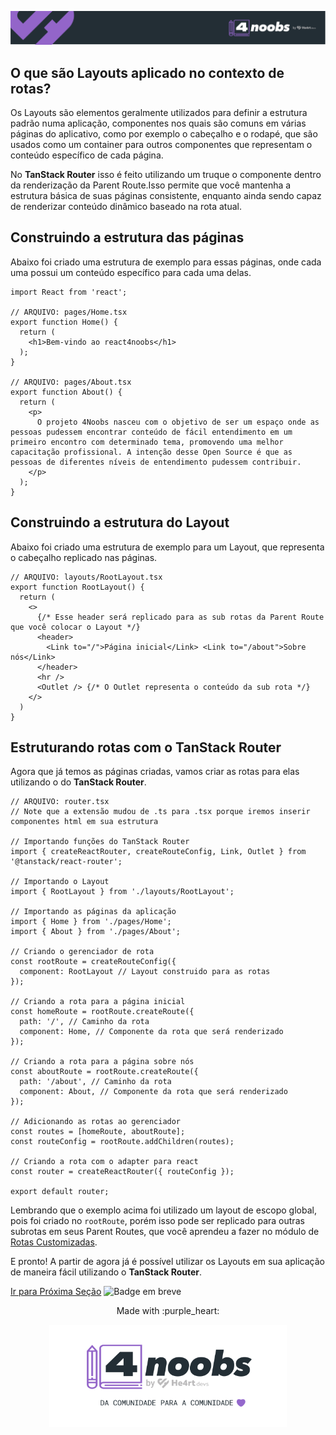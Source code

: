 <p align="center">
  <a href="https://github.com/he4rt/4noobs" target="_blank">
    <img src="../../../assets/global/header-4noobs.svg">
  </a>
</p>

## O que são Layouts aplicado no contexto de rotas?

Os Layouts são elementos geralmente utilizados para definir a estrutura padrão numa aplicação, componentes nos quais são comuns em várias páginas do aplicativo, como por exemplo o cabeçalho e o rodapé, que são usados como um container para outros componentes que representam o conteúdo específico de cada página.

No **TanStack Router** isso é feito utilizando um truque o componente <Outlet /> dentro da renderização da Parent Route.Isso permite que você mantenha a estrutura básica de suas páginas consistente, enquanto ainda sendo capaz de renderizar conteúdo dinâmico baseado na rota atual.

## Construindo a estrutura das páginas

Abaixo foi criado uma estrutura de exemplo para essas páginas, onde cada uma possui um conteúdo específico para cada uma delas.

```TSX
import React from 'react';

// ARQUIVO: pages/Home.tsx
export function Home() {
  return (
    <h1>Bem-vindo ao react4noobs</h1>
  );
}

// ARQUIVO: pages/About.tsx
export function About() {
  return (
    <p>
      O projeto 4Noobs nasceu com o objetivo de ser um espaço onde as pessoas pudessem encontrar conteúdo de fácil entendimento em um primeiro encontro com determinado tema, promovendo uma melhor capacitação profissional. A intenção desse Open Source é que as pessoas de diferentes níveis de entendimento pudessem contribuir.
    </p>
  );
}
```

## Construindo a estrutura do Layout

Abaixo foi criado uma estrutura de exemplo para um Layout, que representa o cabeçalho replicado nas páginas.

```TSX
// ARQUIVO: layouts/RootLayout.tsx
export function RootLayout() {
  return (
    <>
      {/* Esse header será replicado para as sub rotas da Parent Route que você colocar o Layout */}
      <header>
        <Link to="/">Página inicial</Link> <Link to="/about">Sobre nós</Link>
      </header>
      <hr />
      <Outlet /> {/* O Outlet representa o conteúdo da sub rota */}
    </>
  )
}
```

## Estruturando rotas com o TanStack Router

Agora que já temos as páginas criadas, vamos criar as rotas para elas utilizando o <Outlet /> do **TanStack Router**.

```TSX
// ARQUIVO: router.tsx
// Note que a extensão mudou de .ts para .tsx porque iremos inserir componentes html em sua estrutura

// Importando funções do TanStack Router
import { createReactRouter, createRouteConfig, Link, Outlet } from '@tanstack/react-router';

// Importando o Layout
import { RootLayout } from './layouts/RootLayout';

// Importando as páginas da aplicação
import { Home } from './pages/Home';
import { About } from './pages/About';

// Criando o gerenciador de rota
const rootRoute = createRouteConfig({
  component: RootLayout // Layout construido para as rotas
});

// Criando a rota para a página inicial
const homeRoute = rootRoute.createRoute({
  path: '/', // Caminho da rota
  component: Home, // Componente da rota que será renderizado
});

// Criando a rota para a página sobre nós
const aboutRoute = rootRoute.createRoute({
  path: '/about', // Caminho da rota
  component: About, // Componente da rota que será renderizado
});

// Adicionando as rotas ao gerenciador
const routes = [homeRoute, aboutRoute];
const routeConfig = rootRoute.addChildren(routes);

// Criando a rota com o adapter para react
const router = createReactRouter({ routeConfig });

export default router;
```

Lembrando que o exemplo acima foi utilizado um layout de escopo global, pois foi criado no `rootRoute`, porém isso pode ser replicado para outras subrotas em seus Parent Routes, que você aprendeu a fazer no módulo de [Rotas Customizadas](./2-Rotas-customizadas.md).

E pronto! A partir de agora já é possível utilizar os Layouts em sua aplicação de maneira fácil utilizando o **TanStack Router**.

[Ir para Próxima Seção](./4-Caching.md) <img alt="Badge em breve" src="https://img.shields.io/badge/-EM%20BREVE-red">

<p align="center">Made with :purple_heart:</p>

<p align="center">
  <a href="https://github.com/he4rt/4noobs" target="_blank">
    <img src="../../../assets/global/footer-4noobs.svg" width="380">
  </a>
</p>
